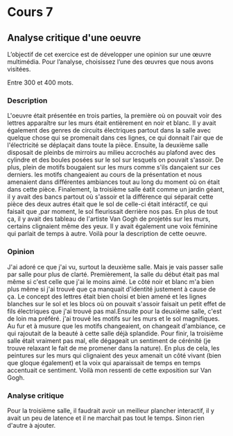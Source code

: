 # Cours 7
## Analyse critique d'une oeuvre

L’objectif de cet exercice est de développer une opinion sur une œuvre multimédia. Pour l’analyse, choisissez l’une des œuvres que nous avons visitées. 

Entre 300 et 400 mots. 

### Description
L'oeuvre était présentée en trois parties, la première où on pouvait voir des lettres apparaître sur les murs était entièrement en noir et blanc. Il y avait également des genres de circuits électriques partout dans la salle avec quelque chose qui se promenait dans ces lignes, ce qui donnait l'air que de l'électricité se déplaçait dans toute la pièce. Ensuite, la deuxième salle disposait de pleinbs de mirroirs au milieu accrochés au plafond avec des cylindre et des boules posées sur le sol sur lesquels on pouvait s'assoir. De plus, plein de motifs bougaient sur les murs comme s'ils dançaient sur ces derniers. les motifs changeaient au cours de la présentation et nous amenaient dans différentes ambiances tout au long du moment où on était dans cette pièce. Finalement, la troisième salle éatit comme un jardin géant, il y avait des bancs partout où s'assoir et la différence qui séparait cette pièce des deux autres était que le sol de celle-ci était intéractif, ce qui faisait que ,par moment, le sol fleurissait derrière nos pas. En plus de tout ça, il y avait des tableau de l'artiste Van Gogh de projetés sur les murs, certains clignaient même des yeux. Il y avait également une voix féminine qui parlait de temps à autre. Voilà pour la description de cette oeuvre.

### Opinion
J'ai adoré ce que j'ai vu, surtout la deuxième salle. Mais je vais passer salle par salle pour plus de clarté. Premièrement, la salle du début était pas mal même si c'est celle que j'ai le moins aimé. Le côté noir et blanc m'a bien plus même si j'ai trouvé que ça manquait d'identité justement à cause de ça. Le concept des lettres était bien choisi et bien amené et les lignes blanches sur le sol et les blocs où on pouvait s'assoir faisait un petit effet de fils électriques que j'ai trouvé pas mal.Ensuite pour la deuxième salle, c'est de loin ma préféré. j'ai trouvé les motifs sur les murs et le sol magnifiques. Au fur et à musure que les motifs changeaient, on changeait d'ambiance, ce qui rajoutait de la beauté à cette salle déjà splandide. Pour finir, la troisième salle était vraiment pas mal, elle dégageait un sentiment de cérénité (je trouve relaxant le fait de me promener dans la nature). En plus de cela, les peintures sur les murs qui clignaient des yeux amenait un côté vivant (bien que gloque également) et la voix qui aparaissait de temps en temps accentuait ce sentiment. Voilà mon ressenti de cette exposition sur Van Gogh.

### Analyse critique
Pour la troisième salle, il faudrait avoir un meilleur plancher interactif, il y avait un peu de latence et il ne marchait pas tout le temps. Sinon rien d'autre à ajouter.
